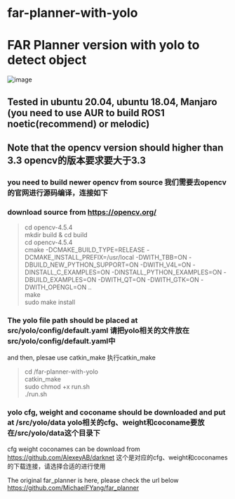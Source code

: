# far-planner-with-yolo
# FAR Planner version with yolo to detect object<br>
![image](https://github.com/Leeable/far-planner-with-yolo/blob/Noetic/2022-06-19%20183632.gif)
## Tested in ubuntu 20.04, ubuntu 18.04, Manjaro  (you need to use AUR to build ROS1 noetic(recommend) or melodic)
## Note that the opencv version should higher than 3.3 opencv的版本要求要大于3.3<br>
### you need to build newer opencv from source 我们需要去opencv的官网进行源码编译，连接如下<br>
### download source from https://opencv.org/ <br>
> cd opencv-4.5.4<br>
> mkdir build & cd build<br>
> cd opencv-4.5.4<br>
> cmake -DCMAKE_BUILD_TYPE=RELEASE -DCMAKE_INSTALL_PREFIX=/usr/local -DWITH_TBB=ON -DBUILD_NEW_PYTHON_SUPPORT=ON -DWITH_V4L=ON -DINSTALL_C_EXAMPLES=ON -DINSTALL_PYTHON_EXAMPLES=ON -DBUILD_EXAMPLES=ON -DWITH_QT=ON -DWITH_GTK=ON -DWITH_OPENGL=ON ..<br>
> make<br>
> sudo make install<br>

### The yolo file path should be placed at src/yolo/config/default.yaml 请把yolo相关的文件放在src/yolo/config/default.yaml中<br>

and then, plesae use catkin_make 执行catkin_make<br>
> cd /far-planner-with-yolo<br>
> catkin_make<br>
> sudo chmod +x run.sh<br>
> ./run.sh<br>

### yolo cfg, weight and coconame should be downloaded and put at /src/yolo/data yolo相关的cfg、weight和coconame要放在/src/yolo/data这个目录下<br>

cfg weight coconames can be download from https://github.com/AlexeyAB/darknet 这个是对应的cfg、weight和coconames的下载连接，请选择合适的进行使用<br>


The original far_planner is here, please check the url below <br>
https://github.com/MichaelFYang/far_planner
